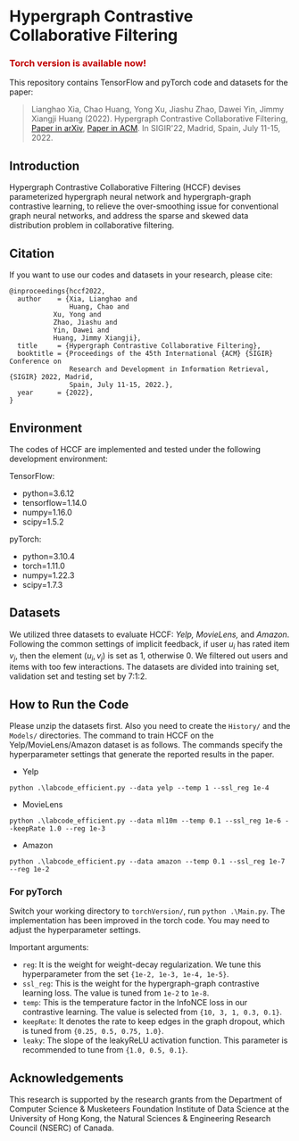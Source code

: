 
# Hypergraph Contrastive Collaborative Filtering

### <div style='color:#C00000'>Torch version is available now!</div>

This repository contains TensorFlow and pyTorch code and datasets for the paper:

>Lianghao Xia, Chao Huang, Yong Xu, Jiashu Zhao, Dawei Yin, Jimmy Xiangji Huang (2022). Hypergraph Contrastive Collaborative Filtering, <a href='https://arxiv.org/abs/2204.12200'>Paper in arXiv</a>, <a href='https://dl.acm.org/doi/abs/10.1145/3477495.3532058'>Paper in ACM</a>. In SIGIR'22, Madrid, Spain, July 11-15, 2022.

## Introduction
Hypergraph Contrastive Collaborative Filtering (HCCF) devises parameterized hypergraph neural network and hypergraph-graph contrastive learning, to relieve the over-smoothing issue for conventional graph neural networks, and address the sparse and skewed data distribution problem in collaborative filtering.

## Citation
If you want to use our codes and datasets in your research, please cite:
```
@inproceedings{hccf2022,
  author    = {Xia, Lianghao and
               Huang, Chao and
	       Xu, Yong and
	       Zhao, Jiashu and
	       Yin, Dawei and
	       Huang, Jimmy Xiangji},
  title     = {Hypergraph Contrastive Collaborative Filtering},
  booktitle = {Proceedings of the 45th International {ACM} {SIGIR} Conference on
               Research and Development in Information Retrieval, {SIGIR} 2022, Madrid,
               Spain, July 11-15, 2022.},
  year      = {2022},
}
```

## Environment
The codes of HCCF are implemented and tested under the following development environment:

TensorFlow:
* python=3.6.12
* tensorflow=1.14.0
* numpy=1.16.0
* scipy=1.5.2

pyTorch:
* python=3.10.4
* torch=1.11.0
* numpy=1.22.3
* scipy=1.7.3

## Datasets
We utilized three datasets to evaluate HCCF: <i>Yelp, MovieLens, </i>and <i>Amazon</i>. Following the common settings of implicit feedback, if user $u_i$ has rated item $v_j$, then the element $(u_i, v_j)$ is set as 1, otherwise 0. We filtered out users and items with too few interactions. The datasets are divided into training set, validation set and testing set by 7:1:2.

## How to Run the Code
Please unzip the datasets first. Also you need to create the `History/` and the `Models/` directories. The command to train HCCF on the Yelp/MovieLens/Amazon dataset is as follows. The commands specify the hyperparameter settings that generate the reported results in the paper.

* Yelp
```
python .\labcode_efficient.py --data yelp --temp 1 --ssl_reg 1e-4
```
* MovieLens
```
python .\labcode_efficient.py --data ml10m --temp 0.1 --ssl_reg 1e-6 --keepRate 1.0 --reg 1e-3
```
* Amazon
```
python .\labcode_efficient.py --data amazon --temp 0.1 --ssl_reg 1e-7 --reg 1e-2
```

### For pyTorch
Switch your working directory to ```torchVersion/```, run ```python .\Main.py```. The implementation has been improved in the torch code. You may need to adjust the hyperparameter settings.

Important arguments:
* `reg`: It is the weight for weight-decay regularization. We tune this hyperparameter from the set `{1e-2, 1e-3, 1e-4, 1e-5}`.
* `ssl_reg`: This is the weight for the hypergraph-graph contrastive learning loss. The value is tuned from `1e-2` to `1e-8`.
* `temp`: This is the temperature factor in the InfoNCE loss in our contrastive learning. The value is selected from `{10, 3, 1, 0.3, 0.1}`.
* `keepRate`: It denotes the rate to keep edges in the graph dropout, which is tuned from `{0.25, 0.5, 0.75, 1.0}`.
* `leaky`: The slope of the leakyReLU activation function. This parameter is recommended to tune from `{1.0, 0.5, 0.1}`.

## Acknowledgements
This research is supported by the research grants from the Department of Computer Science & Musketeers Foundation Institute of Data Science at the University of Hong Kong, the Natural Sciences & Engineering Research Council (NSERC) of Canada.
